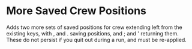 # More Saved Crew Positions

Adds two more sets of saved positions for crew extending left from the existing keys, with , and . saving positions, and ; and ' returning them.
These do not persist if you quit out during a run, and must be re-applied.